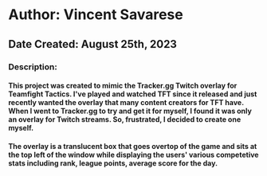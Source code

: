# Author: Vincent Savarese
## Date Created: August 25th, 2023
### Description:
#### This project was created to mimic the Tracker.gg Twitch overlay for Teamfight Tactics.  I've played and watched TFT since it released and just recently wanted the overlay that many content creators for TFT have.  When I went to Tracker.gg to try and get it for myself, I found it was only an overlay for Twitch streams. So, frustrated, I decided to create one myself.     
#### The overlay is a translucent box that goes overtop of the game and sits at the top left of the window while displaying the users' various competetive stats including rank, league points, average score for the day.